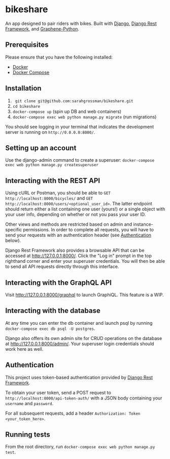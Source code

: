 # bikeshare

An app designed to pair riders with bikes. Built with [Django](https://www.djangoproject.com/), [Django Rest Framework](https://www.django-rest-framework.org/), and [Graphene-Python](https://graphene-python.org/).

## Prerequisites

Please ensure that you have the following installed:

- [Docker](https://docs.docker.com/install/)
- [Docker Compose](https://docs.docker.com/compose/install/)

## Installation

1. ` git clone git@github.com:sarahgrossman/bikeshare.git`
1. `cd bikeshare`
1. `docker-compose up` (spin up DB and web containers)
1. `docker-compose exec web python manage.py migrate` (run migrations)

You should see logging in your terminal that indicates the development server is running on `http://0.0.0.0:8000/`.

## Setting up an account

Use the django-admin command to create a superuser: `docker-compose exec web python manage.py createsuperuser`

## Interacting with the REST API

Using cURL or Postman, you should be able to `GET http://localhost:8000/bicycles/` and `GET http://localhost:8000/users/<optional_user_id>`. The latter endpoint should return either a list containing one user (yours!) or a single object with your user info, depending on whether or not you pass your user ID.

Other views and methods are restricted based on admin and instance-specific permissions. In order to complete all requests, you will have to send your requests with an authentication header (see [Authentication](#authentication) below).

Django Rest Framework also provides a browsable API that can be accessed at http://127.0.0.1:8000/. Click the "Log in" prompt in the top righthand corner and enter your superuser credentials. You will then be able to send all API requests directly through this interface.

## Interacting with the GraphQL API

Visit http://127.0.0.1:8000/graphql to launch GraphiQL. This feature is a WIP.

## Interacting with the database

At any time you can enter the db container and launch psql by running `docker-compose exec db psql -U postgres`.

Django also offers its own admin site for CRUD operations on the database at http://127.0.0.1:8000/admin/. Your superuser login credentials should work here as well.

## Authentication

This project uses token-based authentication provided by [Django Rest Framework](https://www.django-rest-framework.org/api-guide/authentication/#tokenauthentication).

To obtain your user token, send a POST request to `http://localhost:8000/api-token-auth/` with a JSON body containing your `username` and `password`.

For all subsequent requests, add a header `Authorization: Token <your_token_here>`.

## Running tests

From the root directory, run `docker-compose exec web python manage.py test`.
